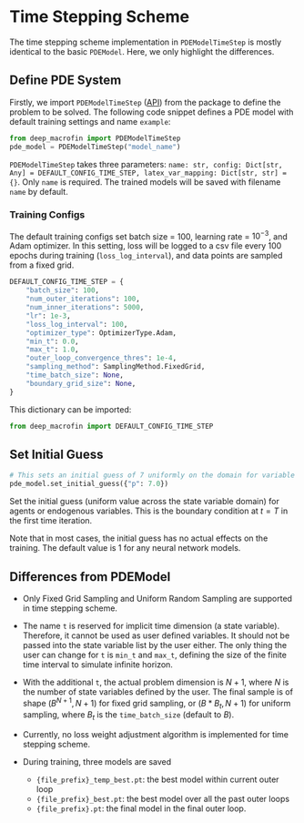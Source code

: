 # Time Stepping Scheme

The time stepping scheme implementation in `PDEModelTimeStep` is mostly identical to the basic `PDEModel`. Here, we only highlight the differences.

## Define PDE System
Firstly, we import `PDEModelTimeStep` ([API](./api/pde_model_time_step.md#pdemodeltimestep)) from the package to define the problem to be solved. The following code snippet defines a PDE model with default training settings and name `example`:

```py
from deep_macrofin import PDEModelTimeStep
pde_model = PDEModelTimeStep("model_name")
```

`PDEModelTimeStep` takes three parameters: `name: str, config: Dict[str, Any] = DEFAULT_CONFIG_TIME_STEP, latex_var_mapping: Dict[str, str] = {}`. Only `name` is required. The trained models will be saved with filename `name` by default.

### Training Configs

The default training configs set batch size = 100, learning rate = $10^{-3}$, and Adam optimizer. In this setting, loss will be logged to a csv file every 100 epochs during training (`loss_log_interval`), and data points are sampled from a fixed grid. 
```py
DEFAULT_CONFIG_TIME_STEP = {
    "batch_size": 100,
    "num_outer_iterations": 100,
    "num_inner_iterations": 5000,
    "lr": 1e-3,
    "loss_log_interval": 100,
    "optimizer_type": OptimizerType.Adam,
    "min_t": 0.0,
    "max_t": 1.0,
    "outer_loop_convergence_thres": 1e-4,
    "sampling_method": SamplingMethod.FixedGrid,
    "time_batch_size": None,
    "boundary_grid_size": None,
}
```

This dictionary can be imported:
```py
from deep_macrofin import DEFAULT_CONFIG_TIME_STEP
```

## Set Initial Guess

```py
# This sets an initial guess of 7 uniformly on the domain for variable p.
pde_model.set_initial_guess({"p": 7.0})
```

Set the initial guess (uniform value across the state variable domain) for agents or endogenous variables. This is the boundary condition at $t=T$ in the first time iteration.

Note that in most cases, the initial guess has no actual effects on the training. The default value is 1 for any neural network models.

## Differences from PDEModel

- Only Fixed Grid Sampling and Uniform Random Sampling are supported in time stepping scheme.

- The name `t` is reserved for implicit time dimension (a state variable). Therefore, it cannot be used as user defined variables. It should not be passed into the state variable list by the user either. The only thing the user can change for `t` is `min_t` and `max_t`, defining the size of the finite time interval to simulate infinite horizon.

- With the additional `t`, the actual problem dimension is $N+1$, where $N$ is the number of state variables defined by the user. The final sample is of shape $(B^{N+1}, N+1)$ for fixed grid sampling, or $(B*B_t, N+1)$ for uniform sampling, where $B_t$ is the `time_batch_size` (default to $B$).

- Currently, no loss weight adjustment algorithm is implemented for time stepping scheme.

- During training, three models are saved
   - `{file_prefix}_temp_best.pt`: the best model within current outer loop
   - `{file_prefix}_best.pt`: the best model over all the past outer loops
   - `{file_prefix}.pt`: the final model in the final outer loop.
